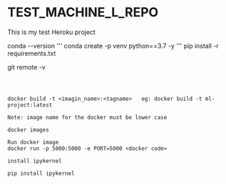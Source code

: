 # TEST_MACHINE_L_REPO


This is my test Heroku project

conda --version
'''
conda create -p venv python==3.7 -y
'''
pip install -r requirements.txt

git remote -v
```



docker build -t <imagin_name>:<tagname>   eg: docker build -t ml-project:latest

Note: image name for the docker must be lower case

docker images

Run docker image
docker run -p 5000:5000 -e PORT=5000 <docker code>

install ipykernel

pip install ipykernel

